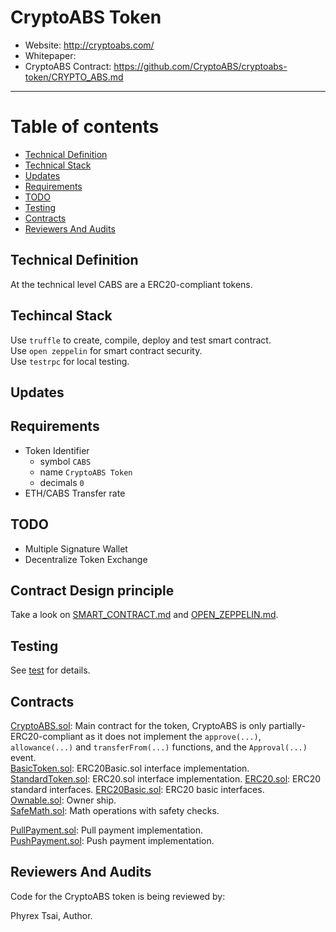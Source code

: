 # CryptoABS Token

- Website: http://cryptoabs.com/
- Whitepaper: 
- CryptoABS Contract: https://github.com/CryptoABS/cryptoabs-token/CRYPTO_ABS.md

----

# Table of contents

- [Technical Definition](#technical-definition)
- [Technical Stack](#technical-stack)
- [Updates](#updates)
- [Requirements](#requirements)
- [TODO](#todo)
- [Testing](#testing)
- [Contracts](#contracts)
- [Reviewers And Audits](#reviewers-and-audits)

## Technical Definition

At the technical level CABS are a ERC20-compliant tokens.

## Techincal Stack

Use `truffle` to create, compile, deploy and test smart contract.  
Use `open zeppelin` for smart contract security.  
Use `testrpc` for local testing.

## Updates

## Requirements

- Token Identifier
    - symbol `CABS`
    - name `CryptoABS Token`
    - decimals `0`
- ETH/CABS Transfer rate

## TODO

- Multiple Signature Wallet
- Decentralize Token Exchange

## Contract Design principle

Take a look on [SMART_CONTRACT.md](SMART_CONTRACT.md) and [OPEN_ZEPPELIN.md](OPEN_ZEPPELIN.md).

## Testing

See [test](test) for details.

## Contracts

[CryptoABS.sol](./contracts/CryptoABS.sol): Main contract for the token, CryptoABS is only partially-ERC20-compliant as it does not implement the `approve(...)`, `allowance(...)` and `transferFrom(...)` functions, and the `Approval(...)` event.  
[BasicToken.sol](./contracts/BasicToken.sol): ERC20Basic.sol interface implementation.  
[StandardToken.sol](./contracts/StandardToken.sol): ERC20.sol interface implementation.
[ERC20.sol](./contracts/ERC20.sol): ERC20 standard interfaces.
[ERC20Basic.sol](./contracts/ERC20Basic.sol): ERC20 basic interfaces.  
[Ownable.sol](./contracts/Ownable.sol): Owner ship.  
[SafeMath.sol](./contracts/SafeMath.sol): Math operations with safety checks.  
  
[PullPayment.sol](./contracts/payment/PullPayment.sol): Pull payment implementation.  
[PushPayment.sol](./contracts/payment/PushPayment.sol): Push payment implementation.  

## Reviewers And Audits

Code for the CryptoABS token is being reviewed by:

Phyrex Tsai, Author.
